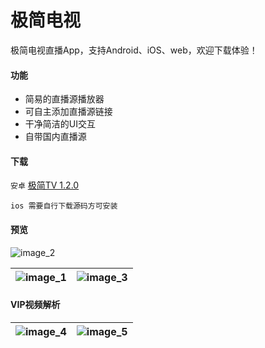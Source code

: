 # 极简电视

极简电视直播App，支持Android、iOS、web，欢迎下载体验！

#### 功能

- 简易的直播源播放器
- 可自主添加直播源链接
- 干净简洁的UI交互
- 自带国内直播源

#### 下载

`安卓` [极简TV 1.2.0](https://github.com/aiyakuaile/easy_tv_live/releases)

`ios 需要自行下载源码方可安装`

#### 预览

![image_2](https://raw.githubusercontent.com/aiyakuaile/easy_tv_live/main/img_2.jpeg)

![image_1](https://raw.githubusercontent.com/aiyakuaile/easy_tv_live/main/img_1.jpeg) | ![image_3](https://raw.githubusercontent.com/aiyakuaile/easy_tv_live/main/img_3.jpeg)
---|---

#### VIP视频解析

![image_4](https://raw.githubusercontent.com/aiyakuaile/easy_tv_live/main/img_4.jpeg) | ![image_5](https://raw.githubusercontent.com/aiyakuaile/easy_tv_live/main/img_5.jpeg)
---|---



